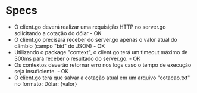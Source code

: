 # Specs

* O client.go deverá realizar uma requisição HTTP no server.go solicitando a cotação do dólar - OK
* O client.go precisará receber do server.go apenas o valor atual do câmbio (campo "bid" do JSON)  - OK 
* Utilizando o package "context", o client.go terá um timeout máximo de 300ms para receber o resultado do server.go. - OK
* Os contextos deverão retornar erro nos logs caso o tempo de execução seja insuficiente. - OK
* O client.go terá que salvar a cotação atual em um arquivo "cotacao.txt" no formato: Dólar: {valor}
